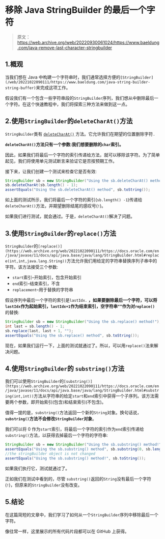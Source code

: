 # 移除 Java StringBuilder 的最后一个字符

> 原文：<https://web.archive.org/web/20220930061024/https://www.baeldung.com/java-remove-last-character-stringbuilder>

## 1.概观

当我们想在 Java 中构建一个字符串时，我们通常选择方便的`[StringBuilder](/web/20221022090111/https://www.baeldung.com/java-string-builder-string-buffer)`来完成这项工作。

假设我们有一个包含一些字符串段的`StringBuilder`序列，我们想从中删除最后一个字符。在这个快速教程中，我们将探索三种方法来做到这一点。

## 2.使用`StringBuilder`的`deleteCharAt()`方法

`StringBuilder`类有 [`deleteCharAt()`](https://web.archive.org/web/20221022090111/https://docs.oracle.com/en/java/javase/11/docs/api/java.base/java/lang/StringBuilder.html#deleteCharAt(int)) 方法。它允许我们在期望的位置删除字符`.`

**`deleteCharAt()`方法只有一个参数:我们想要删除的`char`索引。**

因此，如果我们将最后一个字符的索引传递给方法，就可以移除该字符。为了简单起见，我们将使用单元测试断言来验证它是否按预期工作。

接下来，让我们创建一个测试来检查它是否有效:

```java
StringBuilder sb = new StringBuilder("Using the sb.deleteCharAt() method!");
sb.deleteCharAt(sb.length() - 1);
assertEquals("Using the sb.deleteCharAt() method", sb.toString()); 
```

如上面的测试所示，我们将最后一个字符的索引(`sb.length() -1`)传递给`deleteCharAt()`方法，并期望删除结尾的感叹号(`!`)。

如果我们进行测试，就会通过。于是，`deleteCharAt()`解决了问题。

## 3.使用`StringBuilder`的`replace()`方法

`StringBuilder`的`[replace()](https://web.archive.org/web/20221022090111/https://docs.oracle.com/en/java/javase/11/docs/api/java.base/java/lang/StringBuilder.html#replace(int,int,java.lang.String))`方法允许我们用给定的字符串替换序列子串中的字符。该方法接受三个参数:

*   `start`索引–开始索引，包含开始索引
*   `end`索引–结束索引，不含
*   `replacement`–用于替换的字符串

假设序列中最后一个字符的索引是`lastIdx.` **，如果要删除最后一个字符，可以将`lastIdx`作为起始索引，`lastIdx+1`作为结束索引，空字符串`“”`作为对`replace()`** 的替换:

```java
StringBuilder sb = new StringBuilder("Using the sb.replace() method!");
int last = sb.length() - 1;
sb.replace(last, last + 1, "");
assertEquals("Using the sb.replace() method", sb.toString()); 
```

现在，如果我们运行一下，上面的测试就通过了。所以，可以用`replace()`法来解决问题。

## 4.使用`StringBuilder`的 `substring()`方法

我们可以使用`StringBuilder`的`[substring()](https://web.archive.org/web/20221022090111/https://docs.oracle.com/en/java/javase/11/docs/api/java.base/java/lang/StringBuilder.html#substring(int,int))`方法从字符串的给定`start`和`end`索引中获得一个子序列。该方法需要两个参数，即开始索引(包含)和结束索引(不包含)。

值得一提的是，`substring()`方法返回一个新的`String`对象。换句话说，**`substring()`方法不会修改`StringBuilder`对象**。

我们可以将 0 作为`start`索引，将最后一个字符的索引作为`end`索引传递给`substring()`方法，以获得去掉最后一个字符的字符串:

```java
StringBuilder sb = new StringBuilder("Using the sb.substring() method!");
assertEquals("Using the sb.substring() method", sb.substring(0, sb.length() - 1));
//the stringBuilder object is not changed
assertEquals("Using the sb.substring() method!", sb.toString()); 
```

如果我们执行它，测试就通过了。

正如我们在测试中看到的，尽管 `substring()`返回的`String`没有最后一个字符(`!`)，但原来的`StringBuilder`没有改变。

## 5.结论

在这篇简短的文章中，我们学习了如何从一个`StringBuilder`序列中移除最后一个字符。

像往常一样，这里展示的所有代码片段都可以在 GitHub 上获得。